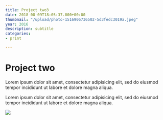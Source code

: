 ```yaml
---
title: Project two3
date: 2018-08-09T18:05:37.000+00:00
thumbnail: "/upload/photo-1516906736502-5d3fedc3019a.jpeg"
year: 2016
description: subtitle
categories:
- print

---
```

# Project two

Lorem ipsum dolor sit amet, consectetur adipisicing elit, sed do eiusmod tempor incididunt ut labore et dolore magna aliqua.

Lorem ipsum dolor sit amet, consectetur adipisicing elit, sed do eiusmod tempor incididunt ut labore et dolore magna aliqua.

![](/upload/photo-1516906736502-5d3fedc3019a.jpeg)